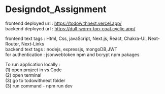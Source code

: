 # Designdot_Assignment
frontend deployed url : https://todowithnext.vercel.app/
<br>
backend deployed url : https://dull-worm-top-coat.cyclic.app/

frontend text tags : Html, Css, javaScript, Next.js, React, Chakra-UI, Next-Router, Next-Links
<br>
backend text tags : nodejs, expressjs, mongoDB,JWT
<br>
for authentication : jsonwebtoken npm and bcrypt npm pakages

To run application locally :
<br>
(1) open project in vs Code
<br>
(2) open terminal
<br>
(3) go to todowithnext folder
<br>
(3) run command - npm run dev
